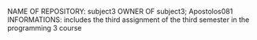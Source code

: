 NAME OF REPOSITORY: subject3 OWNER OF subject3; Apostolos081 INFORMATIONS: includes the third assignment of the third semester in the programming 3 course

